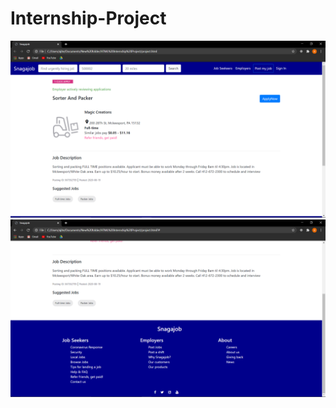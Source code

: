# Internship-Project

![](HTML%20Internship%20Project/images/img1.png)
![](HTML%20Internship%20Project/images/img2.png)
